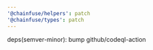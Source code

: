 ```yaml
---
'@chainfuse/helpers': patch
'@chainfuse/types': patch
---
```


deps(semver-minor): bump github/codeql-action
